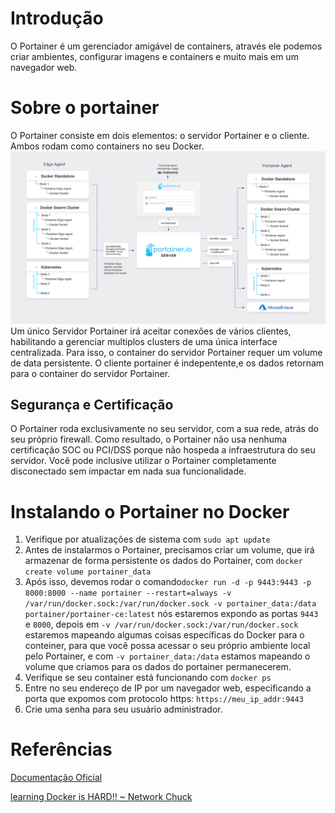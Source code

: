 # Introdução
O Portainer é um gerenciador amigável de containers, através ele podemos criar ambientes, configurar imagens e containers e muito mais em um navegador web.

# Sobre o portainer
O Portainer consiste em dois elementos: o servidor Portainer e o cliente. Ambos rodam como containers no seu Docker.
![Portainer Archtecture](https://github.com/witcliff-byte/docker-technologies/blob/main/portainer-architecture-detailed.png)
Um único Servidor Portainer irá aceitar conexões de vários clientes, habilitando a gerenciar multiplos clusters de uma única interface centralizada. Para isso, o container do servidor Portainer requer um volume de data persistente. O cliente portainer é indepentente,e os dados retornam para o container do servidor Portainer.

## Segurança e Certificação
O Portainer roda exclusivamente no seu servidor, com a sua rede, atrás do seu próprio firewall. Como resultado, o Portainer não usa nenhuma certificação SOC ou PCI/DSS porque não hospeda a infraestrutura do seu servidor. Você pode inclusive utilizar o Portainer completamente disconectado sem impactar em nada sua funcionalidade.

# Instalando o Portainer no Docker
1. Verifique por atualizações de sistema com `sudo apt update`
2. Antes de instalarmos o Portainer, precisamos criar um volume, que irá armazenar de forma persistente os dados do Portainer, com `docker create volume portainer_data`
3. Após isso, devemos rodar o comando`docker run -d -p 9443:9443 -p 8000:8000 --name portainer --restart=always -v /var/run/docker.sock:/var/run/docker.sock -v portainer_data:/data portainer/portainer-ce:latest` nós estaremos expondo as portas `9443` e `8000`, depois em `-v /var/run/docker.sock:/var/run/docker.sock` estaremos mapeando algumas coisas específicas do Docker para o conteiner, para que você possa acessar o seu próprio ambiente local pelo Portainer, e com `-v portainer_data:/data` estamos mapeando o volume que criamos para os dados do portainer permanecerem.
4. Verifique se seu container está funcionando com `docker ps`
5. Entre no seu endereço de IP por um navegador web, especificando a porta que expomos com protocolo https: `https://meu_ip_addr:9443`
6. Crie uma senha para seu usuário administrador.


# Referências
[Documentação Oficial](https://docs.portainer.io/start/architecture)

[learning Docker is HARD!! ~ Network Chuck](https://www.youtube.com/watch?v=iX0HbrfRyvc&t=85s)

